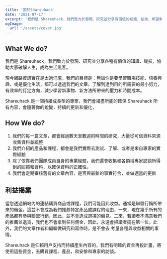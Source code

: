 ```yaml
---
title: '關於Shareuhack'
date: '2021-07-17'
excerpt: '我們是 Shareuhack，我們致力於發現、研究並分享有價值的知識、祕技，希望幫助每個人，成為自己的生活黑客。'
ogImage:
  url: '/assets/cover.jpg'
---
```


## What We do?

我們是 Shareuhack，我們致力於發現、研究並分享各種有價值的知識、祕技，協助大家破解人生，成為生活黑客。

現今網路資訊實在是太過氾濫，我們的目標是：無論你是要學習職場技能、培養興趣、或是優化生活，都可以透過我們的文章，了解到達到目的所需要的最小努力，有效率的訂定方向，減少學習新事物、新方法所帶來的壓力和時間成本。

Shareuhack 是一個持續成長型的專案，我們會竭盡所能的確保 Shareuhack 所有內容，會隨著你的蛻變，持續的更新和優化，

## How We do?

1. 我們的每一篇文章，都會經過數天至數週的時間的研究，大量從可信資料來源收集資料並統整
2. 我們介紹的產品和課程，都會是我們實際去測試、了解、或者是來自專家的實際經驗
3. 除了依靠我們團隊成員自身的專業經驗，我們還會收集和各領域專家訪談所得到的回饋和資料，以確保資料的正確性。
4. 我們會定期審核舊有的文章內容，是否與最新的事實符合，並做適當的更新

## 利益揭露

當您透過網站內的連結購買商品或課程，我們可能因此收益。通常是聯盟行銷所帶來的佣金。這並不會成為我們推薦特定產品或課程的理由，一來，現在幾乎所有的產品都有參與聯盟行銷，因此，並不會造成選擇的偏見。二來，若讀者不滿意我們的推薦並退貨，我們也不會拿到任何佣金，因此，永遠會把讀者擺在第一位。此外，我們的文章作者和編輯做研究和寫作時，是不會去
考量各種與收益相關的事情。

Shareuhack 是仰賴用戶支持而持續產生內容的，我們有明確的資金再投計畫，將使用這些資金，去購買課程、產品，和安排和專家的訪談。
